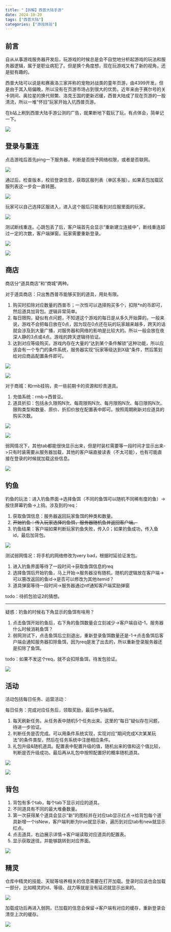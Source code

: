 ```yaml
---
title: "【拆解】西普大陆手游"
date: 2024-10-20
tags: ["西普大陆"]
categories: ["游戏体验"]
---
```


## 前言
自从从事游戏服务器开发后，玩游戏的时候总是会不自觉地分析起游戏的玩法和服务器逻辑，属于是职业病犯了。但是换个角度想，现在玩游戏又有了新的视角，还是挺有趣的。

西普大陆可以说是和赛奥洛三家并称的宠物对战类的童年页游，由4399开发。但是由于其入局偏晚，所以没有在页游市场占到很大的优势。近年来由于赛尔号的关卡阴间、奥拉星的换代频繁、洛克王国的更新迟缓，西普大陆成了现在页游的一股清流，所以一堆“怀旧”玩家开始入坑西普页游。

在b站上刷到西普大陆手游公测的广告，就果断地下载玩了玩，有点体会，简单记一下。

![](https://image.lulukiko.top:7326/yuque/0/2024/png/2648742/1727863047799-9e824d6a-29c2-4f37-a5b6-2952257b0cfc.png)

## 登录与重连
点击游戏后首先ping一下服务器，判断是否授予网络权限，或者是否联网。

![](https://image.lulukiko.top:7326/yuque/0/2024/jpeg/2648742/1727861644230-c2c1f1b2-7bdb-4384-8a74-689319912cc7.jpeg)

通过后，检查版本，校验登录信息，获取区服列表（单区多服）。如果丢包加载区服列表这一步会一直转圈。

![](https://image.lulukiko.top:7326/yuque/0/2024/png/2648742/1727861808302-d220ab07-5a12-48de-8456-967c1041c041.png)

玩家可以自己选择区服进入，进入这个服后只能看到对应服里面的玩家。

![](https://image.lulukiko.top:7326/yuque/0/2024/png/2648742/1727861846833-7648423b-feda-464f-aef8-09e99765fb71.png)

测试断线重连。心跳包丢了后，客户端首先会显示“重新建立连接中”，断线重连超过一定的次数，客户端弹窗，玩家需要重新登录。

![](https://image.lulukiko.top:7326/yuque/0/2024/png/2648742/1727862742288-9dd26abd-879c-491b-86bd-a19f4dcd22d5.png)

![](https://image.lulukiko.top:7326/yuque/0/2024/png/2648742/1727862553459-2c34aa5a-7e44-4a78-89bc-8e802f36b3bd.png)

## 商店
商店分“道具商店”和“商城”两种。

对于道具商店：只出售西普币能够买到的道具，用处有限。

1. 购买时扣除对应数量的西普币；一次性可以选择购买多个，扣除*n的币即可，然后道具加背包。逻辑非常简单。
2. 每日限购，疑似有点问题，不知道这个游戏的每日是从多久开始算的。一般来说，游戏不会把每日放在0点，因为现在0点还在玩的玩家越来越多，跨天的话就会涉及到大量广播，对服务器和网络的影响是比较大的。所以一般会放在夜深人静的3点或4点。游戏的跨天逻辑待验证。
3. 达到对应等级购买。游戏内存在大量的“达到某个条件解锁”这种功能，所以应该会有一个专门的条件系统，服务器实现“玩家等级达到X级”条件，然后策划给对应商品配置条件即可。

![](https://image.lulukiko.top:7326/yuque/0/2024/png/2648742/1727840829858-797281d5-6546-4ff2-ae76-1ab3081f30f8.png)

![](https://image.lulukiko.top:7326/yuque/0/2024/png/2648742/1727841044978-7f7574b3-42a1-4da7-9237-f052416556b5.png)

对于商城：和rmb挂钩，卖一些前期卡的资源和珍贵道具。

1. 充值系统：rmb->西普豆。
2. 道具折扣：包括永久限购N次、每周限购N次、每月限购N次、每日限购N次。限购类型和数量、原价、折扣价放在配置表中即可。按照周期刷新对应道具的购买次数。

![](https://image.lulukiko.top:7326/yuque/0/2024/png/2648742/1727846521067-4dab08c3-b5ab-4338-b21d-068fe0f5a2e0.png)

![](https://image.lulukiko.top:7326/yuque/0/2024/png/2648742/1727846660413-3972ca58-6135-411b-a5ce-65906d0e8857.png)

弱网情况下，其他tab都能很快显示出来，但是时装栏需要等一段时间才显示出来->只有时装需要从服务器加载，其他的客户端直接读表（不太可能），也有可能直接在登录的时候就加载这些信息。

![](https://image.lulukiko.top:7326/yuque/0/2024/png/2648742/1727862371390-2d052b45-b5f2-4c49-afc6-6fbf0ccd1b0d.png)

## 钓鱼
钓鱼的玩法：进入钓鱼界面->选择鱼饵（不同的鱼饵可以随机不同稀有度的鱼）->按住屏幕钓鱼->上钩。涉及到的req：

1. 获取鱼饵信息：服务器返回玩家鱼饵的种类和数量。
2. ~~开始钓鱼：传入玩家选择的鱼饵，服务器随机鱼并返回客户端。~~
3. 钓鱼结果：客户端如果判断玩家钓鱼失败，传入0；如果钓鱼成功，传入鱼id，最后加背包。

![](https://image.lulukiko.top:7326/yuque/0/2024/png/2648742/1727847957626-9c0e2613-f438-4060-bb4c-18c6c6f5e4d7.png)

测试弱网情况：将手机的网络修改为very bad，根据时延验证发包。

1. 进入钓鱼界面等待了一段时间->获取鱼饵信息的req
2. 选择鱼饵后开始钓鱼，马上开始->服务器没有随机，随机的逻辑放在客户端->可以篡改返回的鱼id->是否可以修改为其他itemid？
3. 道具弹窗等待一段时间->服务器通过ntf通知客户端奖励弹窗

todo：待抓包验证2的猜想。

---

疑惑：钓鱼的时候右下角显示的鱼饵有啥用？

1. 点击鱼饵开始钓鱼后，右下角的鱼饵数量会立刻减少->客户端自动-1，服务器什么时候消耗鱼饵？
2. 弱网测试下，点击鱼饵后立刻退出，重新登录鱼饵数量还是-1->点击鱼饵后客户端会通知服务器扣除鱼饵，因为req是发了出去的，所以重新登录服务器还是扣除了鱼饵。

todo：如果不发这个req，就不会扣除鱼饵，待发包验证。

![](https://image.lulukiko.top:7326/yuque/0/2024/png/2648742/1727848379607-ad4ae9e3-836a-4fac-b13e-ac4755026382.png)

## 活动
活动包括每日任务、运营活动：

每日任务：完成对应任务后，领取奖励，最后参与抽奖。

1. 每天刷新任务。从任务表中随机5个任务出来。这里的“每日”疑似存在问题，待进一步验证。
2. 判断任务是否完成。可以用条件系统实现，实现对应“期间完成X次某某玩法”的条件类型，然后在任务系统中注册相应条件。
3. 礼包升级&随机道具。配置表中配置升级的值，随机出来的值和这个值比较，判断是否升级成功。最后再从礼包中按照配置好的概率随机道具。

![](https://image.lulukiko.top:7326/yuque/0/2024/png/2648742/1727847236518-9f53cbed-6a2d-4002-984b-add494062ed2.png)

![](https://image.lulukiko.top:7326/yuque/0/2024/png/2648742/1727847476497-b81560dd-a83e-4b51-b971-d9bbd83e6eda.png)

## 背包
1. 背包有多个tab，每个tab下显示对应的道具。
2. 不同道具有不同的最大堆叠数量。
3. 第一次获得某个道具会显示“新”的图标并在对应tab显示红点->给背包每个道具新增一个isNew，客户端判断为true就显示新，遍历到对应tab有new就显示红点。
4. 点击道具，右边展示详情->客户端读取对应道具的配置表。
5. 显示获取途径，并能够跳转到对应界面。

![](https://image.lulukiko.top:7326/yuque/0/2024/png/2648742/1727841690260-e4fabcf8-8e92-4d50-9737-b99e3acfe8c7.png)

## 精灵
仓库中精灵的技能、天赋等培养相关的信息需要在打开加载。登录时应该也会加载一部分，比如精灵的id、等级、战力等就是没有延迟就显示出来的。

![](https://image.lulukiko.top:7326/yuque/0/2024/png/2648742/1727863527379-dbedd00d-18b5-4dfd-ae08-9e0db7796f31.png)

加载成功后再进入弱网，已加载的信息会保留->客户端有对应的缓存，重新登录会清空上次的缓存。

![](https://image.lulukiko.top:7326/yuque/0/2024/png/2648742/1727863632344-fcb88369-d35a-4fe6-9ba8-ac06555acee7.png)

